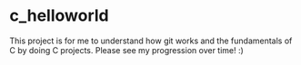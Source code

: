 # c_helloworld

This project is for me to understand how git works and the fundamentals of C by doing C projects. Please see my progression over time! :)